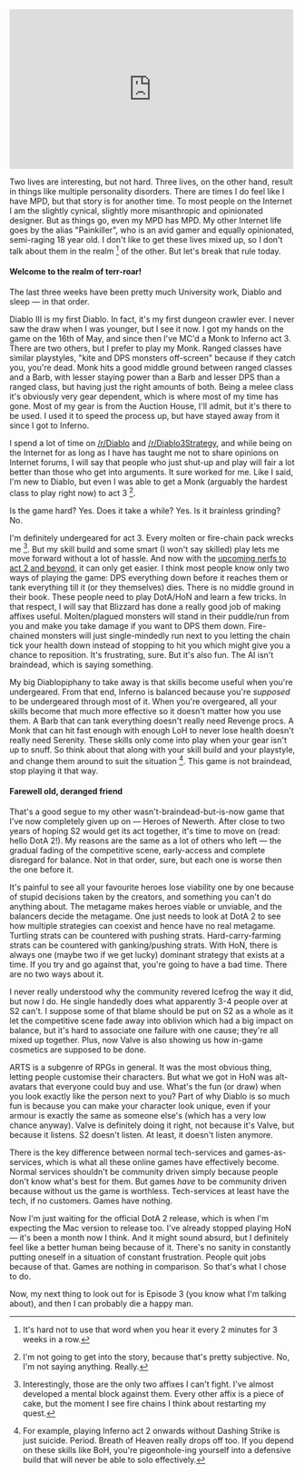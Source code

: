 <iframe width="500" height="281" src="http://www.youtube.com/embed/j6oBbBfhgYE" frameborder="0" allowfullscreen></iframe>

Two lives are interesting, but not hard. Three lives, on the other hand, result in things like multiple personality disorders. There are times I do feel like I have MPD, but that story is for another time. To most people on the Internet I am the slightly cynical, slightly more misanthropic and opinionated designer. But as things go, even my MPD has MPD. My other Internet life goes by the alias "Painkiller", who is an avid gamer and equally opinionated, semi-raging 18 year old. I don't like to get these lives mixed up, so I don't talk about them in the realm [^1] of the other. But let's break that rule today.

[^1]: It's hard not to use that word when you hear it every 2 minutes for 3 weeks in a row.


#### Welcome to the realm of terr-roar!

The last three weeks have been pretty much University work, Diablo and sleep — in that order.

Diablo III is my first Diablo. In fact, it's my first dungeon crawler ever. I never saw the draw when I was younger, but I see it now. I got my hands on the game on the 16th of May, and since then I've MC'd a Monk to Inferno act 3. There are two others, but I prefer to play my Monk. Ranged classes have similar playstyles, "kite and DPS monsters off-screen" because if they catch you, you're dead. Monk hits a good middle ground between ranged classes and a Barb, with lesser staying power than a Barb and lesser DPS than a ranged class, but having just the right amounts of both. Being a melee class it's obviously very gear dependent, which is where most of my time has gone. Most of my gear is from the Auction House, I'll admit, but it's there to be used. I used it to speed the process up, but have stayed away from it since I got to Inferno.

I spend a lot of time on [/r/Diablo][rd3] and [/r/Diablo3Strategy][rd3s], and while being on the Internet for as long as I have has taught me not to share opinions on Internet forums, I will say that people who just shut-up and play will fair a lot better than those who get into arguments. It sure worked for me. Like I said, I'm new to Diablo, but even I was able to get a Monk (arguably the hardest class to play right now) to act 3 [^2].

[^2]: I'm not going to get into the story, because that's pretty subjective. No, I'm not saying anything. Really.

Is the game hard? Yes. Does it take a while? Yes. Is it brainless grinding? No.

I'm definitely undergeared for act 3. Every molten or fire-chain pack wrecks me [^3]. But my skill build and some smart (I won't say skilled) play lets me move forward without a lot of hassle. And now with the [upcoming nerfs to act 2 and beyond][b], it can only get easier. I think most people know only two ways of playing the game: DPS everything down before it reaches them or tank everything till it (or they themselves) dies. There is no middle ground in their book. These people need to play DotA/HoN and learn a few tricks. In that respect, I will say that Blizzard has done a really good job of making affixes useful. Molten/plagued monsters will stand in their puddle/run from you and make you take damage if you want to DPS them down. Fire-chained monsters will just single-mindedly run next to you letting the chain tick your health down instead of stopping to hit you which might give you a chance to reposition. It's frustrating, sure. But it's also fun. The AI isn't braindead, which is saying something.

[^3]: Interestingly, those are the only two affixes I can't fight. I've almost developed a mental block against them. Every other affix is a piece of cake, but the moment I see fire chains I think about restarting my quest.

My big Diablopiphany to take away is that skills become useful when you're undergeared. From that end, Inferno is balanced because you're *supposed* to be undergeared through most of it. When you're overgeared, all your skills become that much more effective so it doesn't matter how you use them. A Barb that can tank everything doesn't really need Revenge procs. A Monk that can hit fast enough with enough LoH to never lose health doesn't really need Serenity. These skills only come into play when your gear isn't up to snuff. So think about that along with your skill build and your playstyle, and change them around to suit the situation [^4]. This game is not braindead, stop playing it that way.

[^4]: For example, playing Inferno act 2 onwards without Dashing Strike is just suicide. Period. Breath of Heaven really drops off too. If you depend on these skills like BoH, you're pigeonhole-ing yourself into a defensive build that will never be able to solo effectively.


#### Farewell old, deranged friend

That's a good segue to my other wasn't-braindead-but-is-now game that I've now completely given up on — Heroes of Newerth. After close to two years of hoping S2 would get its act together, it's time to move on (read: hello DotA 2!). My reasons are the same as a lot of others who left — the gradual fading of the competitive scene, early-access and complete disregard for balance. Not in that order, sure, but each one is worse then the one before it.

It's painful to see all your favourite heroes lose viability one by one because of stupid decisions taken by the creators, and something you can't do anything about. The metagame makes heroes viable or unviable, and the balancers decide the metagame. One just needs to look at DotA 2 to see how multiple strategies can coexist and hence have no real metagame. Turtling strats can be countered with pushing strats. Hard-carry-farming strats can be countered with ganking/pushing strats. With HoN, there is always one (maybe two if we get lucky) dominant strategy that exists at a time. If you try and go against that, you're going to have a bad time. There are no two ways about it.

I never really understood why the community revered Icefrog the way it did, but now I do. He single handedly does what apparently 3-4 people over at S2 can't. I suppose some of that blame should be put on S2 as a whole as it let the competitive scene fade away into oblivion which had a big impact on balance, but it's hard to associate one failure with one cause; they're all mixed up together. Plus, now Valve is also showing us how in-game cosmetics are supposed to be done.

ARTS is a subgenre of RPGs in general. It was the most obvious thing, letting people customise their characters. But what we got in HoN was alt-avatars that everyone could buy and use. What's the fun (or draw) when you look exactly like the person next to you? Part of why Diablo is so much fun is because you can make your character look unique, even if your armour is exactly the same as someone else's (which has a very low chance anyway). Valve is definitely doing it right, not because it's Valve, but because it listens. S2 doesn't listen. At least, it doesn't listen anymore.

There is the key difference between normal tech-services and games-as-services, which is what all these online games have effectively become. Normal services shouldn't be community driven simply because people don't know what's best for them. But games *have* to be community driven because without us the game is worthless. Tech-services at least have the tech, if no customers. Games have nothing.

Now I'm just waiting for the official DotA 2 release, which is when I'm expecting the Mac version to release too. I've already stopped playing HoN— it's been a month now I think. And it might sound absurd, but I definitely feel like a better human being because of it. There's no sanity in constantly putting oneself in a situation of constant frustration. People quit jobs because of that. Games are nothing in comparison. So that's what I chose to do.

Now, my next thing to look out for is Episode 3 (you know what I'm talking about), and then I can probably die a happy man.

[rd3]: http://reddit.com/r/diablo
[rd3s]: http://www.reddit.com/r/Diablo3Strategy
[b]: http://us.battle.net/d3/en/blog/6262208/Patch_103_Design_Preview-6_6_2012